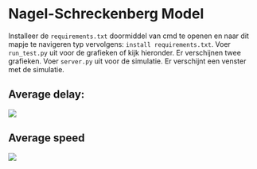# Nagel-Schreckenberg Model
Installeer de `requirements.txt` doormiddel van cmd te openen en naar dit mapje te navigeren typ vervolgens: 
`install requirements.txt`. Voer `run_test.py` uit voor de grafieken of kijk hieronder. Er verschijnen twee grafieken.
Voer `server.py` uit voor de simulatie. Er verschijnt een venster met de simulatie.

## Average delay:
![](https://raw.githubusercontent.com/RoelandOostdam/Rotmaatregel/master/average_delay.jpeg)
## Average speed
![](https://raw.githubusercontent.com/RoelandOostdam/Rotmaatregel/master/average_speed.jpeg)
